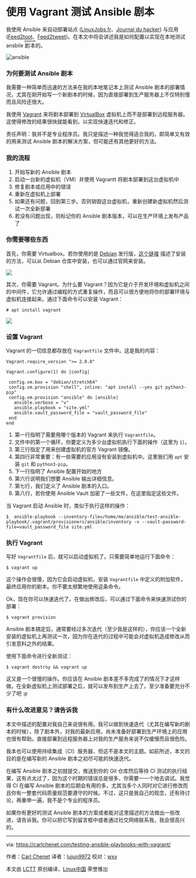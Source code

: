 使用 Vagrant 测试 Ansible 剧本
======

我使用 Ansible 来自动部署站点 ([LinuxJobs.fr][1]、[Journal du hacker][2]) 与应用 ([Feed2toot][3]、[Feed2tweet][4])。在本文中将会讲述我是如何配置以实现在本地测试 ansbile <ruby>剧本<rt>playbook</rt></ruby>的。

![ansible](https://carlchenet.com/wp-content/uploads/2017/12/ansible-300x300.png)

### 为何要测试 Ansible 剧本

我需要一种简单而迅速的方法来在我的本地笔记本上测试 Ansible 剧本的部署情况，尤其在刚开始写一个新剧本的时候，因为直接部署到生产服务器上不仅特别慢而且风险还很大。

我使用 [Vagrant][6] 来将剧本部署到 [VirtualBox][5] 虚拟机上而不是部署到远程服务器。这使得修改的结果很快就能看到，以实现快速迭代和修正。

责任声明：我并不是专业程序员。我只是描述一种我觉得适合我的，即简单又有效的用来测试 Ansible 剧本的解决方案，但可能还有其他更好的方法。

###  我的流程

  1. 开始写新的 Ansible 剧本
  2. 启动一台新的虚拟机（VM）并使用 Vagrantt 将剧本部署到这台虚拟机中
  3. 修复剧本或应用中的错误
  4. 重新在虚拟机上部署
  5. 如果还有问题，回到第三步。否则销毁这台虚拟机，重新创建新虚拟机然后测试一次全新部署
  6. 若没有问题出现，则标记你的 Ansible 剧本版本，可以在生产环境上发布产品了

### 你需要哪些东西

首先，你需要 Virtualbox。若你使用的是 [Debian][7] 发行版，[这个链接][8] 描述了安装的方法，可以从 Debian 仓库中安装，也可以通过官网来安装。

[![][9]][5]

其次，你需要 Vagrant。为什么要 Vagrant？因为它是介于开发环境和虚拟机之间的中间件，它允许通过编程的方式重复操作，而且可以很方便地将你的部署环境与虚拟机连接起来。通过下面命令可以安装 Vagrant：
```
# apt install vagrant
```

[![][10]][6]

### 设置 Vagrant

Vagrant 的一切信息都存放在 `Vagrantfile` 文件中。这是我的内容：

```
Vagrant.require_version ">= 2.0.0"

Vagrant.configure(1) do |config|

 config.vm.box = "debian/stretch64"
 config.vm.provision "shell", inline: "apt install --yes git python3-pip"
 config.vm.provision "ansible" do |ansible|
   ansible.verbose = "v"
   ansible.playbook = "site.yml"
   ansible.vault_password_file = "vault_password_file"
 end
end
```
  1. 第一行指明了需要用哪个版本的 Vagrant 来执行 `Vagrantfile`。
  2. 文件中的第一个循环，你要定义为多少台虚拟机执行下面的操作（这里为 `1`）。
  3. 第三行指定了用来创建虚拟机的官方 Vagrant 镜像。
  4. 第四行非常重要：有一些需要的应用没有安装到虚拟机中。这里我们用 `apt` 安装 `git` 和 `python3-pip`。
  5. 下一行指明了 Ansible 配置开始的地方
  6. 第六行说明我们想要 Ansible 输出详细信息。
  7. 第七行，我们定义了 Ansible 剧本的入口。
  8. 第八行，若你使用 Ansible Vault 加密了一些文件，在这里指定这些文件。

当 Vagrant 启动 Ansible 时，类似于执行这样的操作：

```
$  ansible-playbook --inventory-file=/home/me/ansible/test-ansible-playbook/.vagrant/provisioners/ansible/inventory -v --vault-password-file=vault_password_file site.yml
```

### 执行 Vagrant

写好 `Vagrantfile` 后，就可以启动虚拟机了。只需要简单地运行下面命令：

```
$ vagrant up
```

这个操作会很慢，因为它会启动虚拟机，安装 `Vagrantfile` 中定义的附加软件，最终应用你的剧本。你不要太频繁地使用这条命令。

Ok，现在你可以快速迭代了。在做出修改后，可以通过下面命令来快速测试你的部署：

```
$ vagrant provision
```

Ansible 剧本搞定后，通常要经过多次迭代（至少我是这样的），你应该一个全新安装的虚拟机上再测试一次，因为你在迭代的过程中可能会对虚拟机造成修改从而引发意料之外的结果。

使用下面命令进行全新测试：

```
$ vagrant destroy && vagrant up
```

这又是一个很慢的操作。你应该在 Ansible 剧本差不多完成了的情况下才这样做。在全新虚拟机上测试部署之后，就可以发布到生产上去了。至少准备要充分不少了吧 :p

### 有什么改进意见？请告诉我

本文中描述的配置对我自己来说很有用。我可以做到快速迭代（尤其在编写新的剧本的时候），除了剧本外，对我的最新应用，尚未准备好部署到生产环境上的应用也很有帮助。直接部署到远程服务器上对我的生产服务来说不仅缓慢而且很危险。

我本也可以使用持续集成（CI）服务器，但这不是本文的主题。如前所述，本文的目的是在编写新的 Ansible 剧本之初尽可能的快速迭代。

在编写 Ansible 剧本之初就提交，推送到你的 Git 仓库然后等待 CI 测试的执行结果，这有点太过了，因为这个时期的错误总是很多，你需要一一个地去调试。我觉得 CI 在编写 Ansible 剧本的后期会有用的多，尤其当多个人同时对它进行修改而且你有一整套代码质量规范要遵守的时候。不过，这只是我自己的观念，还有待讨论，再重申一遍，我不是个专业的程序员。

如果你有更好的测试 Ansible 剧本的方案或者能对这里描述的方法做出一些改进，请告诉我。你可以把它写到留言框中或者通过社交网络联系我，我会很高兴的。

--------------------------------------------------------------------------------

via: https://carlchenet.com/testing-ansible-playbooks-with-vagrant/

作者：[Carl Chenet][a]
译者：[lujun9972](https://github.com/lujun9972)
校对：[wxy](https://github.com/wxy)

本文由 [LCTT](https://github.com/LCTT/TranslateProject) 原创编译，[Linux中国](https://linux.cn/) 荣誉推出

[a]:https://carlchenet.com
[1]:https://www.linuxjobs.fr
[2]:https://www.journalduhacker.net
[3]:https://gitlab.com/chaica/feed2toot
[4]:https://gitlab.com/chaica/feed2tweet
[5]:https://www.virtualbox.org/
[6]:https://www.vagrantup.com/
[7]:https://www.debian.org
[8]:https://wiki.debian.org/VirtualBox
[9]:https://carlchenet.com/wp-content/uploads/2017/12/virtualbox-150x150.png
[10]:https://carlchenet.com/wp-content/uploads/2017/12/vagrant-300x98.png
